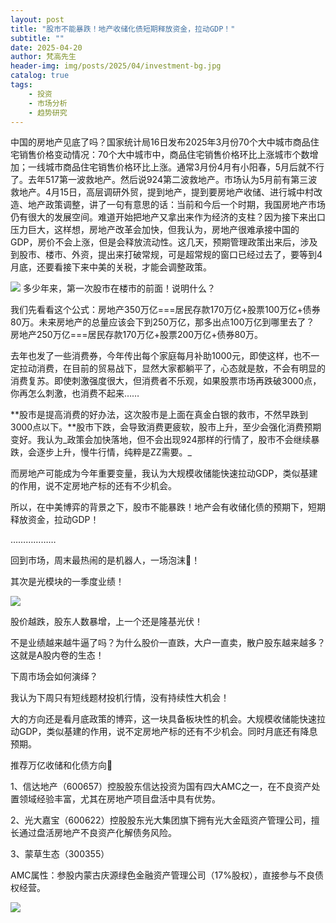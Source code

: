 ```yaml
---
layout: post
title: "股市不能暴跌！地产收储化债短期释放资金，拉动GDP！"
subtitle: ""
date: 2025-04-20
author: 梵高先生
header-img: img/posts/2025/04/investment-bg.jpg
catalog: true
tags:
    - 投资
    - 市场分析
    - 趋势研究
---
```


中国的房地产见底了吗？国家统计局16日发布2025年3月份70个大中城市商品住宅销售价格变动情况：70个大中城市中，商品住宅销售价格环比上涨城市个数增加；一线城市商品住宅销售价格环比上涨。通常3月份4月有小阳春，5月后就不行了。去年517第一波救地产。然后说924第二波救地产。市场认为5月前有第三波救地产。4月15日，高层调研外贸，提到地产，提到要房地产收储、进行城中村改造、地产政策调整，讲了一句有意思的话：当前和今后一个时期，我国房地产市场仍有很大的发展空间。难道开始把地产又拿出来作为经济的支柱？因为接下来出口压力巨大，这样想，房地产改革会加快，但我认为，房地产很难承接中国的GDP，房价不会上涨，但是会释放流动性。这几天，预期管理政策出来后，涉及到股市、楼市、外资，提出来打破常规，可是超常规的窗口已经过去了，要等到4月底，还要看接下来中美的关税，才能会调整政策。

![](https://mmbiz.qpic.cn/sz_mmbiz_jpg/https://mmbiz.qpic.cn/sz_mmbiz_jpg/ViaIfpMVXKTRCA6NxibLT1osnFb3vYJsRpW8lV5wRejqJzLm00Ws8d5YLaqBVibOiaCzQgsS9SRSQaoibSszHYsS9DQ/640?wx_fmt=jpeg)
多少年来，第一次股市在楼市的前面！说明什么？

我们先看看这个公式：房地产350万亿===居民存款170万亿+股票100万亿+债券80万。未来房地产的总量应该会下到250万亿，那多出点100万亿到哪里去了？ 房地产250万亿===居民存款170万亿+股票200万亿+债券80万。&nbsp;

去年也发了一些消费券，今年传出每个家庭每月补助1000元，即使这样，也不一定拉动消费，在目前的贸易战下，显然大家都躺平了，心态就是敖，不会有明显的消费复苏。即使刺激强度很大，但消费者不乐观，如果股票市场再跌破3000点，你再怎么刺激，也消费不起来……

**股市是提高消费的好办法，这次股市是上面在真金白银的救市，不然早跌到3000点以下。**股市下跌，会导致消费更疲软，股市上升，至少会强化消费预期变好。我认为_政策会加快落地，但不会出现924那样的行情了，股市不会继续暴跌，会逐步上升，慢牛行情，纯粹是ZZ需要。_

而房地产可能成为今年重要变量，我认为大规模收储能快速拉动GDP，类似基建的作用，说不定房地产标的还有不少机会。

所以，在中美博弈的背景之下，股市不能暴跌！地产会有收储化债的预期下，短期释放资金，拉动GDP！

………………

回到市场，周末最热闹的是机器人，一场泡沫🫧！

其次是光模块的一季度业绩！

![](https://mmbiz.qpic.cn/sz_mmbiz_jpg/https://mmbiz.qpic.cn/sz_mmbiz_jpg/ViaIfpMVXKTRCA6NxibLT1osnFb3vYJsRpmYkpNt25wfRibzibzBBW2FbtjDpz4ibDLiaQiazP3X3ROKicsLHibgF3QcibxQ/640?wx_fmt=jpeg)

股价越跌，股东人数暴增，上一个还是隆基光伏！

不是业绩越来越牛逼了吗？为什么股价一直跌，大户一直卖，散户股东越来越多？这就是A股内卷的生态！

下周市场会如何演绎？

我认为下周只有短线题材投机行情，没有持续性大机会！

大的方向还是看月底政策的博弈，这一块具备板块性的机会。大规模收储能快速拉动GDP，类似基建的作用，说不定房地产标的还有不少机会。同时月底还有降息预期。

推荐万亿收储和化债方向🧭

1、信达地产（600657）控股股东信达投资为国有四大AMC之一，在不良资产处置领域经验丰富，尤其在房地产项目盘活中具有优势。

2、光大嘉宝（600622）控股股东光大集团旗下拥有光大金瓯资产管理公司，擅长通过盘活房地产不良资产化解债务风险。

3、蒙草生态（300355）

AMC属性：参股内蒙古庆源绿色金融资产管理公司（17%股权），直接参与不良债权经营。

![](https://mmbiz.qpic.cn/sz_mmbiz_jpg/https://mmbiz.qpic.cn/sz_mmbiz_jpg/ViaIfpMVXKTRCA6NxibLT1osnFb3vYJsRpEjzf1vbFScmb76huhAqNXaQXvibVk9WJJHI6YFSIoerJZJKwyTsmrFg/640?wx_fmt=jpeg)